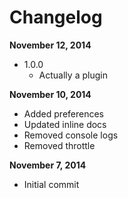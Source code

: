 Changelog
==========

**November 12, 2014**
+ 1.0.0
  + Actually a plugin

**November 10, 2014**
+ Added preferences
+ Updated inline docs
+ Removed console logs
+ Removed throttle

**November 7, 2014**
+ Initial commit
